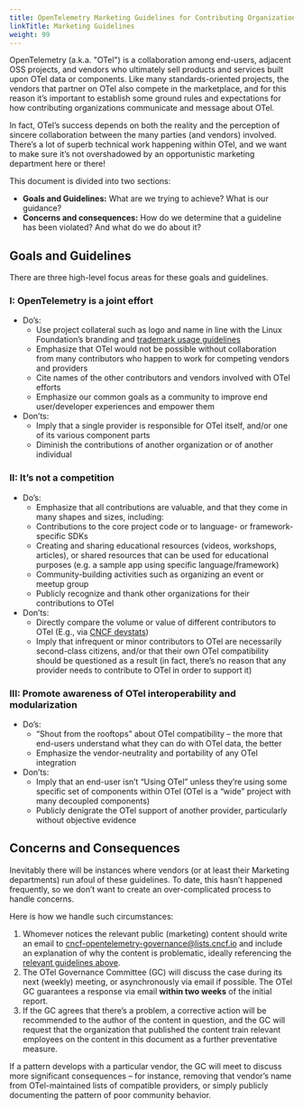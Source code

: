 ```yaml
---
title: OpenTelemetry Marketing Guidelines for Contributing Organizations
linkTitle: Marketing Guidelines
weight: 99
---
```


OpenTelemetry (a.k.a. "OTel") is a collaboration among end-users, adjacent OSS
projects, and vendors who ultimately sell products and services built upon OTel
data or components. Like many standards-oriented projects, the vendors that
partner on OTel also compete in the marketplace, and for this reason it’s
important to establish some ground rules and expectations for how contributing
organizations communicate and message about OTel.

In fact, OTel’s success depends on both the reality and the perception of
sincere collaboration between the many parties (and vendors) involved. There’s
a lot of superb technical work happening within OTel, and we want to make sure
it’s not overshadowed by an opportunistic marketing department here or there!

This document is divided into two sections:

* **Goals and Guidelines:** What are we trying to achieve? What is our
  guidance?
* **Concerns and consequences:** How do we determine that a guideline has been
  violated? And what do we do about it?

## Goals and Guidelines

There are three high-level focus areas for these goals and guidelines.

### I: OpenTelemetry is a joint effort

* Do’s:
  * Use project collateral such as logo and name in line with the Linux
    Foundation’s branding and [trademark usage
    guidelines](https://www.linuxfoundation.org/trademark-usage/)
  * Emphasize that OTel would not be possible without collaboration from many
    contributors who happen to work for competing vendors and providers
  * Cite names of the other contributors and vendors involved with OTel efforts
  * Emphasize our common goals as a community to improve end user/developer
    experiences and empower them
* Don’ts:
  * Imply that a single provider is responsible for OTel itself, and/or one of
    its various component parts
  * Diminish the contributions of another organization or of another individual

### II: It’s not a competition

* Do’s:
  * Emphasize that all contributions are valuable, and that they come in many
    shapes and sizes, including:
  * Contributions to the core project code or to language- or
    framework-specific SDKs
  * Creating and sharing educational resources (videos, workshops, articles),
    or shared resources that can be used for educational purposes (e.g. a
    sample app using specific language/framework)
  * Community-building activities such as organizing an event or meetup group
  * Publicly recognize and thank other organizations for their contributions to
    OTel
* Don’ts:
  * Directly compare the volume or value of different contributors to OTel
    (E.g., via [CNCF devstats](https://devstats.cncf.io/))
  * Imply that infrequent or minor contributors to OTel are necessarily
    second-class citizens, and/or that their own OTel compatibility should be
    questioned as a result (in fact, there’s no reason that any provider needs
    to contribute to OTel in order to support it)

### III: Promote awareness of OTel interoperability and modularization

* Do’s:
  * “Shout from the rooftops” about OTel compatibility – the more that
    end-users understand what they can do with OTel data, the better
  * Emphasize the vendor-neutrality and portability of any OTel integration
* Don’ts:
  * Imply that an end-user isn’t “Using OTel” unless they’re using some
    specific set of components within OTel (OTel is a “wide” project with many
    decoupled components)
  * Publicly denigrate the OTel support of another provider, particularly
    without objective evidence

## Concerns and Consequences

Inevitably there will be instances where vendors (or at least their Marketing
departments) run afoul of these guidelines. To date, this hasn’t happened
frequently, so we don’t want to create an over-complicated process to handle
concerns.

Here is how we handle such circumstances:

1. Whomever notices the relevant public (marketing) content should write an
   email to cncf-opentelemetry-governance@lists.cncf.io and include an
   explanation of why the content is problematic, ideally referencing the
   [relevant guidelines above](#goals-and-guidelines).
1. The OTel Governance Committee (GC) will discuss the case during its next
   (weekly) meeting, or asynchronously via email if possible. The OTel GC
   guarantees a response via email **within two weeks** of the initial report.
1. If the GC agrees that there’s a problem, a corrective action will be
   recommended to the author of the content in question, and the GC will
   request that the organization that published the content train relevant
   employees on the content in this document as a further preventative
   measure.

If a pattern develops with a particular vendor, the GC will meet to discuss
more significant consequences – for instance, removing that vendor’s name from
OTel-maintained lists of compatible providers, or simply publicly documenting
the pattern of poor community behavior.
